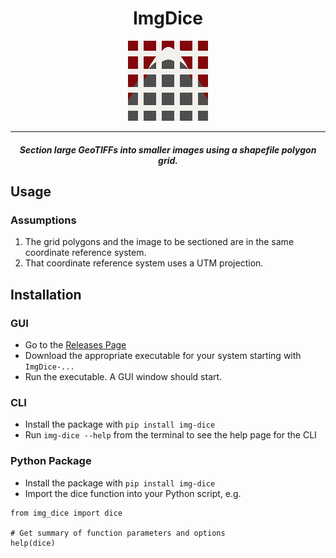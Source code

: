 <div align="center">
    <h1>ImgDice</h1>
    <img src="img_dice/resources/img-dice.png" alt="LAS-TRX">
</div>

___

<div align="center">
   <h4><i>Section large GeoTIFFs into smaller images using a shapefile polygon grid.</i></h4>
</div>

## Usage

### Assumptions

1. The grid polygons and the image to be sectioned are in the same coordinate reference system.
2. That coordinate reference system uses a UTM projection.

## Installation

### GUI

- Go to the [Releases Page](https://github.com/HakaiInstitute/img-dice-py/releases)
- Download the appropriate executable for your system starting with `ImgDice-...`
- Run the executable. A GUI window should start.

### CLI

- Install the package with `pip install img-dice`
- Run `img-dice --help` from the terminal to see the help page for the CLI

### Python Package

- Install the package with `pip install img-dice`
- Import the dice function into your Python script, e.g.

```
from img_dice import dice

# Get summary of function parameters and options
help(dice)
```
